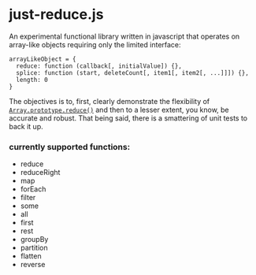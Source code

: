 # just-reduce.js

An experimental functional library written in javascript that operates on array-like objects requiring only the limited interface:

    arrayLikeObject = {
      reduce: function (callback[, initialValue]) {},
      splice: function (start, deleteCount[, item1[, item2[, ...]]]) {}, 
      length: 0
    }
    
The objectives is to, first, clearly demonstrate the flexibility of [`Array.prototype.reduce()`](https://developer.mozilla.org/en-US/docs/Web/JavaScript/Reference/Global_Objects/Array/Reduce) and then to a lesser extent, you know, be accurate and robust. That being said, there is a smattering of unit tests to back it up.

### currently supported functions:

- reduce
- reduceRight
- map
- forEach
- filter
- some
- all
- first
- rest
- groupBy
- partition
- flatten
- reverse
